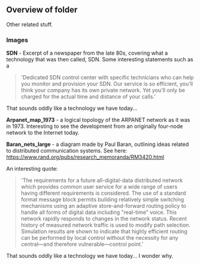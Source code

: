 ## Overview of folder

Other related stuff.



### Images

**SDN** - Excerpt of a newspaper from the late 80s, covering what a technology that was then called, SDN. Some interesting statements such as a 

>'Dedicated SDN control center with specific technicians who can help you monitor and provision your SDN. Our service is so efficient, you'll think your company has its own private network. Yet you'll only be charged for the actual time and distance of your calls.'

That sounds oddly like a technology we have today...


**Arpanet_map_1973** - a logical topology of the ARPANET network as it was in 1973. Interesting to see the development from an originally four-node network to the Internet today.


**Baran_nets_large** - a diagram made by Paul Baran, outlining ideas related to distributed communication systems. See here: https://www.rand.org/pubs/research_memoranda/RM3420.html

An interesting quote:

>'The requirements for a future all-digital-data distributed network which provides common user service for a wide range of users having different requirements is considered. The use of a standard format message block permits building relatively simple switching mechanisms using an adaptive store-and-forward routing policy to handle all forms of digital data including "real-time" voice. This network rapidly responds to changes in the network status. Recent history of measured network traffic is used to modify path selection. Simulation results are shown to indicate that highly efficient routing can be performed by local control without the necessity for any central—and therefore vulnerable—control point.'

That sounds oddly like a technology we have today... I wonder why.




